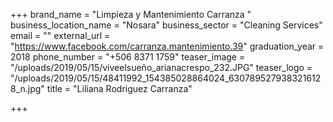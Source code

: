 +++
brand_name = "Limpieza y Mantenimiento Carranza "
business_location_name = "Nosara"
business_sector = "Cleaning Services"
email = ""
external_url = "https://www.facebook.com/carranza.mantenimiento.39"
graduation_year = 2018
phone_number = "+506 8371 1759"
teaser_image = "/uploads/2019/05/15/viveelsueño_arianacrespo_232.JPG"
teaser_logo = "/uploads/2019/05/15/48411992_154385028864024_6307895279383216128_n.jpg"
title = "Liliana Rodriguez Carranza"

+++
